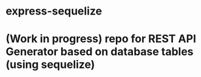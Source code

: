 # express-sequelize
# (Work in progress) repo for REST API Generator based on database tables (using sequelize)
